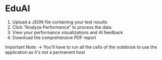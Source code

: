 # EduAI

1) Upload a JSON file containing your test results
2) Click "Analyze Performance" to process the data
3) View your performance visualizations and AI feedback
4) Download the comprehensive PDF report

Important Note:
-> You'll have to run all the cells of the notebook to use the application as it's not a permanent host
